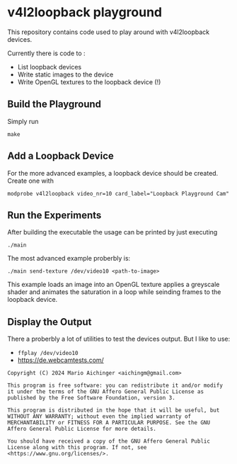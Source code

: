 # v4l2loopback playground

This repository contains code used to play around with v4l2loopback devices.

Currently there is code to :
* List loopback devices 
* Write static images to the device
* Write OpenGL textures to the loopback device (!)

## Build the Playground

Simply run
```
make
```

## Add a Loopback Device

For the more advanced examples, a loopback device should be created. Create one with

```
modprobe v4l2loopback video_nr=10 card_label="Loopback Playground Cam"
```

## Run the Experiments

After building the executable the usage can be printed by just executing

```
./main
```

The most advanced example proberbly is:

```
./main send-texture /dev/video10 <path-to-image>
```
This example loads an image into an OpenGL texture applies a greyscale shader and animates the saturation in a loop while seinding frames to the loopback device.

## Display the Output

There a proberbly a lot of utilities to test the devices output. But I like to use:

* `ffplay /dev/video10`
* https://de.webcamtests.com/


```
Copyright (C) 2024 Mario Aichinger <aichingm@gmail.com>

This program is free software: you can redistribute it and/or modify it under the terms of the GNU Affero General Public License as published by the Free Software Foundation, version 3.

This program is distributed in the hope that it will be useful, but WITHOUT ANY WARRANTY; without even the implied warranty of MERCHANTABILITY or FITNESS FOR A PARTICULAR PURPOSE. See the GNU Affero General Public License for more details.

You should have received a copy of the GNU Affero General Public License along with this program. If not, see <https://www.gnu.org/licenses/>.

```

